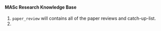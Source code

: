 #### MASc Research Knowledge Base

1. `paper_review` will contains all of the paper reviews and catch-up-list.
2.

<!-- issues start -->

<!-- issues end -->

<!--

Should define an action for:
1. match up the paper_review from the code to the issues, update the catch-up-list and the reviews note as a comment to the issue.
2. update the goals issues and tasks issues then present them in the readme.

 -->
